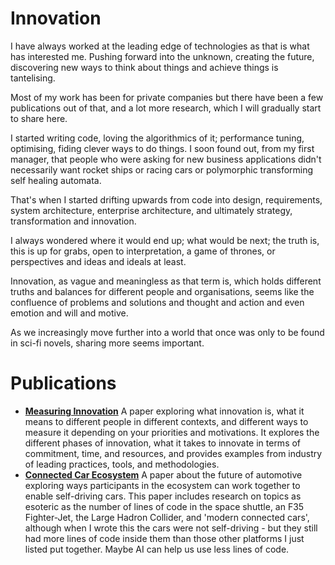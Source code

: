 # Innovation

I have always worked at the leading edge of technologies as that is what has interested me. Pushing forward into the unknown, creating the future, discovering new ways to think about things and achieve things is tantelising.

Most of my work has been for private companies but there have been a few publications out of that, and a lot more research, which I will gradually start to share here.

I started writing code, loving the algorithmics of it; performance tuning, optimising, fiding clever ways to do things. I soon found out, from my first manager, that people who were asking for new business applications didn't necessarily want rocket ships or racing cars or polymorphic transforming self healing automata.

That's when I started drifting upwards from code into design, requirements, system architecture, enterprise architecture, and ultimately strategy, transformation and innovation.

I always wondered where it would end up; what would be next; the truth is, this is up for grabs, open to interpretation, a game of thrones, or perspectives and ideas and ideals at least.

Innovation, as vague and meaningless as that term is, which holds different truths and balances for different people and organisations, seems like the confluence of problems and solutions and thought and action and even emotion and will and motive.

As we increasingly move further into a world that once was only to be found in sci-fi novels, sharing more seems important.

# Publications

- **[Measuring Innovation](publications/measuring_innovation.pdf)** A paper exploring what innovation is, what it means to different people in different contexts, and different ways to measure it depending on your priorities and motivations. It explores the different phases of innovation, what it takes to innovate in terms of commitment, time, and resources, and provides examples from industry of leading practices, tools, and methodologies.
- **[Connected Car Ecosystem](publications/connected_car_ecosystem.pdf)** A paper about the future of automotive exploring ways participants in the ecosystem can work together to enable self-driving cars. This paper includes research on topics as esoteric as the number of lines of code in the space shuttle, an F35 Fighter-Jet, the Large Hadron Collider, and 'modern connected cars', although when I wrote this the cars were not self-driving - but they still had more lines of code inside them than those other platforms I just listed put together. Maybe AI can help us use less lines of code.


